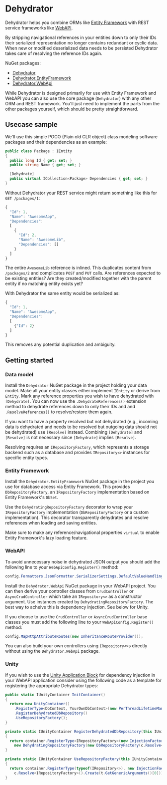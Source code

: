 # Dehydrator

Dehydrator helps you combine ORMs like [Entity Framework](https://msdn.microsoft.com/data/ef.aspx) with REST service frameworks like [WebAPI](http://www.asp.net/web-api).

By stripping navigational references in your entities down to only their IDs their serialized representation no longer contains redundant or cyclic data. When new or modified deserialized data needs to be persisted Dehydrator takes care of resolving the reference IDs again.

NuGet packages:
* [Dehydrator](https://www.nuget.org/packages/Dehydrator/)
* [Dehydrator.EntityFramework](https://www.nuget.org/packages/Dehydrator.EntityFramework/)
* [Dehydrator.WebApi](https://www.nuget.org/packages/Dehydrator.WebApi/)

While Dehydrator is designed primarily for use with Entity Framework and WebAPI you can also use the core package (`Dehydrator`) with any other ORM and REST framework. You'll just need to implement the parts from the other packages yourself, which should be pretty straightforward.


## Usecase sample

We'll use this simple POCO (Plain old CLR object) class modeling software packages and their dependencies as an example:
```cs
public class Package : IEntity
{
  public long Id { get; set; }
  public string Name { get; set; }

  [Dehydrate]
  public virtual ICollection<Package> Dependencies { get; set; }
}
```

Without Dehydrator your REST service might return something like this for `GET /packages/1`:
```javascript
{
  "Id": 1,
  "Name": "AwesomeApp",
  "Dependencies":
  [
    {
      "Id": 2,
      "Name": "AwesomeLib",
      "Dependencies": []
    }
  ]
}
```
The entire `AwesomeLib` reference is inlined. This duplicates content from `/packages/2` and complicates `POST` and `PUT` calls. Are references expected to be existing entities? Are they created/modified together with the parent entity if no matching entity exists yet?

With Dehydrator the same entity would be serialized as:
```javascript
{
  "Id": 1,
  "Name": "AwesomeApp",
  "Dependencies":
  [
    {"Id": 2}
  ]
}
```
This removes any potential duplication and ambiguity.


## Getting started

### Data model
Install the `Dehydrator` NuGet package in the project holding your data model. Make all your entity classes either implement `IEntity` or derive from `Entity`. Mark any reference properties you wish to have dehydrated with `[Dehydrate]`. You can now use the `.DehydrateReferences()` extension method to dehydrate references down to only their IDs and  and `.ResolveReferences()` to resolve/restore them again.

If you want to have a property resolved but not dehydrated (e.g., incoming data is dehydrated and needs to be resolved but outgoing data should not be dehydrated) use `[Resolve]` instead. Combining `[Dehydrate]` and `[Resolve]` is not necessary since `[Dehydrate]` implies `[Resolve]`.

Resolving requires an `IRepositoryFactory`, which represents a storage backend such as a database and provides `IRepository<>` instances for specific entity types.

### Entity Framework
Install the `Dehydrator.EntityFramework` NuGet package in the project you use for database access via Entity Framework. This provides `DbRepositoryFactory`, an `IRepositoryFactory` implementation based on Entity Framework's `DbSet`.

Use the `DehydratingRepositoryFactory` decorator to wrap your `IRepositoryFactory` implementation (`DbRepositoryFactory` or a custom implementation). This decorator transparently dehydrates and resolve references when loading and saving entities.

Make sure to make any reference/navigational properties `virtual` to enable Entity Framework's lazy loading feature.

### WebAPI
To avoid unnecessary noise in dehydrated JSON output you should add the following line to your `WebApiConfig.Register()` method:
```cs
config.Formatters.JsonFormatter.SerializerSettings.DefaultValueHandling = DefaultValueHandling.Ignore;
```

Install the `Dehydrator.WebApi` NuGet package in your WebAPI project. You can then derive your controller classes from `CrudController` or `AsyncCrudController` which take an `IRepository<>` as a constructor argument. Use instances created by `DehydratingRepositoryFactory`. The best way to acheive this is dependency injection. See below for Unity.

If you choose to use the `CrudController` or `AsyncCrudController` base classes you must add the following line to your `WebApiConfig.Register()` method:
```cs
config.MapHttpAttributeRoutes(new InheritanceRouteProvider());
```

You can also build your own controllers using `IRepository<>`s directly without using the `Dehydrator.WebApi` package.

### Unity
If you wish to use the [Unity Application Block](https://unity.codeplex.com/) for dependency injection in your WebAPI application consider using the following code as a template for registering the appropriate Dehydrator types:
```cs
public static IUnityContainer InitContainer()
{
  return new UnityContainer()
    .RegisterType<DbContext, YourOwnDbContext>(new PerThreadLifetimeManager()))
    .RegisterDehydratedDbRepository()
    .UseRepositoryFactory();
}

private static IUnityContainer RegisterDehydratedDbRepository(this IUnityContainer container)
{
  return container.RegisterType<IRepositoryFactory>(new InjectionFactory(c =>
    new DehydratingRepositoryFactory(new DbRepositoryFactory(c.Resolve<DbContext>()))));
}

private static IUnityContainer UseRepositoryFactory(this IUnityContainer container)
{
  return container.RegisterType(typeof(IRepository<>), new InjectionFactory((c, t, s) =>
    c.Resolve<IRepositoryFactory>().Create(t.GetGenericArguments()[0])));
}
```

